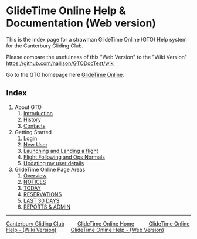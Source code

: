# GlideTime Online Help & Documentation (Web version)

This is the index page for a strawman GlideTime Online (GTO) Help system for the Canterbury Gliding Club.

Please compare the usefulness of this "Web Version" to the "Wiki Version" <https://github.com/nallison/GTODocTest/wiki>

Go to the GTO homepage here [GlideTime Online](https://canterburyglidingclub.nz/gto "The new and best way to record CGC time logs").

## Index

1. About GTO
    1. [Introduction](./Introduction.md)
    1. [History](./History.md)
    1. [Contacts](./Contacts.md)
1. Getting Started
    1. [Login](./Login.md)
    1. [New User](./New_user.md)
    1. [Launching and Landing a flight](./New_flight.md)
    1. [Flight Following and Ops Normals](./Flight_following.md)
    1. [Updating my user details](./User_details.md)
1. GlideTime Online Page Areas
    1. [Overview](./Overview)
    1. [NOTICES](./Notices)
    1. [TODAY](./Today)
    1. [RESERVATIONS](./Reservations)
    1. [LAST 30 DAYS](./Last_30_days)
    1. [REPORTS & ADMIN](./Reports_admin)

___
[Canterbury Gliding Club](https://canterburyglidingclub.nz/) &nbsp;&nbsp;&nbsp;&nbsp;&nbsp;&nbsp;&nbsp;&nbsp;[GlideTime Online Home](https://canterburyglidingclub.nz/gto) &nbsp;&nbsp;&nbsp;&nbsp;&nbsp;&nbsp;&nbsp;&nbsp; [GlideTime Online Help - (Wiki Version)](https://github.com/nallison/GTODocTest/wiki) &nbsp;&nbsp;&nbsp;&nbsp;&nbsp;&nbsp;&nbsp;&nbsp; [GlideTime Online Help - (Web Version)](https://nallison.github.io/GTODocTest/)
